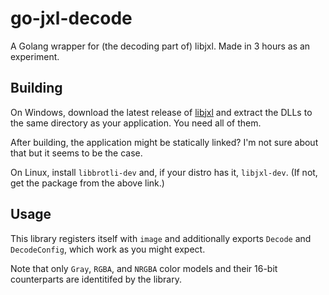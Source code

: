 # go-jxl-decode

A Golang wrapper for (the decoding part of) libjxl. Made in 3 hours as an experiment.

## Building

On Windows, download the latest release of [libjxl](https://github.com/libjxl/libjxl) and extract the DLLs to the same directory as your application. You need all of them.

After building, the application might be statically linked? I'm not sure about that but it seems to be the case.

On Linux, install `libbrotli-dev` and, if your distro has it, `libjxl-dev`. (If not, get the package from the above link.)

## Usage

This library registers itself with `image` and additionally exports `Decode` and `DecodeConfig`, which work as you might expect.

Note that only `Gray`, `RGBA`, and `NRGBA` color models and their 16-bit counterparts are identitifed by the library.
